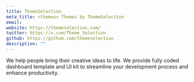```yaml
---
title: ThemeSelection
meta_title: <themes> Themes by ThemeSelection
email:
website: https://themeselection.com/
twitter: https://x.com/Theme_Selection
github: https://github.com/themeselection
description: ""
---
```


We help people bring their creative ideas to life.
We provide fully coded dashboard template and UI kit to streamline your development process and enhance productivity.
